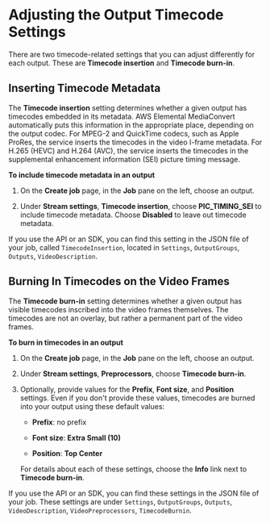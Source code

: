 # Adjusting the Output Timecode Settings<a name="timecode-output"></a>

There are two timecode\-related settings that you can adjust differently for each output\. These are **Timecode insertion** and **Timecode burn\-in**\.

## Inserting Timecode Metadata<a name="timecode-insertion"></a>

The **Timecode insertion** setting determines whether a given output has timecodes embedded in its metadata\. AWS Elemental MediaConvert automatically puts this information in the appropriate place, depending on the output codec\. For MPEG\-2 and QuickTime codecs, such as Apple ProRes, the service inserts the timecodes in the video I\-frame metadata\. For H\.265 \(HEVC\) and H\.264 \(AVC\), the service inserts the timecodes in the supplemental enhancement information \(SEI\) picture timing message\. 

**To include timecode metadata in an output**

1. On the **Create job** page, in the **Job** pane on the left, choose an output\.

1. Under **Stream settings**, **Timecode insertion**, choose **PIC\_TIMING\_SEI** to include timecode metadata\. Choose **Disabled** to leave out timecode metadata\.

If you use the API or an SDK, you can find this setting in the JSON file of your job, called `TimecodeInsertion`, located in `Settings`, `OutputGroups`, `Outputs`, `VideoDescription`\.

## Burning In Timecodes on the Video Frames<a name="timecode-burn-in"></a>

The **Timecode burn\-in** setting determines whether a given output has visible timecodes inscribed into the video frames themselves\. The timecodes are not an overlay, but rather a permanent part of the video frames\.

**To burn in timecodes in an output**

1. On the **Create job** page, in the **Job** pane on the left, choose an output\.

1. Under **Stream settings**, **Preprocessors**, choose **Timecode burn\-in**\.

1. Optionally, provide values for the **Prefix**, **Font size**, and **Position** settings\. Even if you don't provide these values, timecodes are burned into your output using these default values: 

   + **Prefix**: no prefix

   + **Font size**: **Extra Small \(10\)**

   + **Position**: **Top Center**

   For details about each of these settings, choose the **Info** link next to **Timecode burn\-in**\.

If you use the API or an SDK, you can find these settings in the JSON file of your job\. These settings are under `Settings`, `OutputGroups`, `Outputs`, `VideoDescription`, `VideoPreprocessors`, `TimecodeBurnin`\.